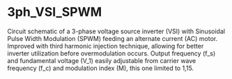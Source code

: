# 3ph_VSI_SPWM

Circuit schematic of a 3-phase voltage source inverter (VSI) with Sinusoidal Pulse Width Modulation (SPWM) feeding an alternate current (AC) motor. Improved with third harmonic injection technique, allowing for better inverter utilization before overmodulation occurs. Output frequency (f_s) and fundamental voltage (V_1) easily adjustable from carrier wave frequency (f_c) and modulation index (M), this one limited to 1,15.